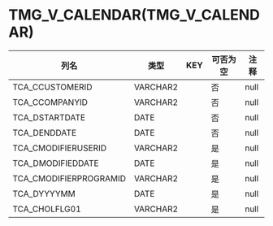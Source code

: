 # TMG_V_CALENDAR(TMG_V_CALENDAR)
| 列名   | 类型   | KEY  | 可否为空 | 注释   |
| ---- | ---- | ---- | ---- | ---- |
|TCA_CCUSTOMERID|VARCHAR2||否|null|
|TCA_CCOMPANYID|VARCHAR2||否|null|
|TCA_DSTARTDATE|DATE||否|null|
|TCA_DENDDATE|DATE||否|null|
|TCA_CMODIFIERUSERID|VARCHAR2||是|null|
|TCA_DMODIFIEDDATE|DATE||是|null|
|TCA_CMODIFIERPROGRAMID|VARCHAR2||是|null|
|TCA_DYYYYMM|DATE||是|null|
|TCA_CHOLFLG01|VARCHAR2||是|null|
